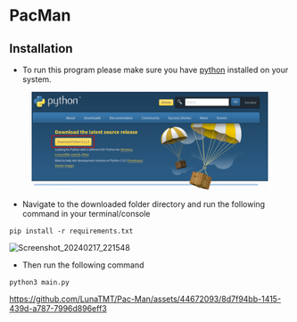 # PacMan

## Installation



* To run this program please make sure you have [python](https://www.python.org/downloads/) installed on your system.

<figure><img src=".gitbook/assets/image.png" alt=""><figcaption></figcaption></figure>

* Navigate to the downloaded folder directory and run the following command in your terminal/console

```
pip install -r requirements.txt
```
![Screenshot_20240217_221548](https://github.com/LunaTMT/Pac-Man/assets/44672093/64f9ecdb-8d4e-405a-b6f8-00744ef86225)

* Then run the following command
```
python3 main.py
```


https://github.com/LunaTMT/Pac-Man/assets/44672093/8d7f94bb-1415-439d-a787-7996d896eff3


